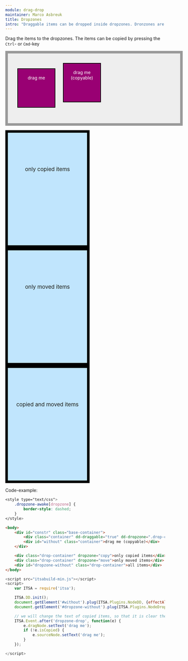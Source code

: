 ```yaml
---
module: drag-drop
maintainer: Marco Asbreuk
title: Dropzones
intro: "Draggable items can be dropped inside dropzones. Dronzones are HtmlElements that have the attribute: <b>dropzone=\"true | move | copy\"</b>. The attribute-value determines what will be accepted when dropped. The draggable items on the other hand, need the attribute: <b>dd-effect-allowed=\"all | move | copy\"</b> which marks the Element so it can be inspected by the dropzone if it is accepted.<br><br>Once a draggable item has a dropzone set, it will return to its original place when it is dropped outside the dropzone."
---
```


<style type="text/css">
    .base-container {
        width: 100%;
        height: 180px;
        background-color: #EEE;
        border: solid 8px #999;
        margin-bottom: 1em;
        padding: 20px;
    }
    .container {
        margin: 10px;
        height: 100px;
        width: 100px;
        background-color: #990073;
        border: 2px solid #000;
        display: inline-block;
        *display: inline;
        *zoom: 1;
        color: #FFF;
        text-align: center;
        font-size: 14px;
        line-height: 1.2em;
        padding: 20px 8px 0;
    }
    .drop-container {
        width: 250px;
        height: 250px;
        border: solid 8px #000;
        background-color: #c0e5fd;
        display: inline-block;
        *display: inline;
        *zoom: 1;
        margin-right: 20px;
        text-align: center;
        font-size: 17px;
        padding-top: 105px;
    }
    .dropzone-awake[dropzone] {
        border-style: dashed;
    }
</style>

Drag the items to the dropzones. The items can be copied by pressing the `Ctrl`- or `Cmd`-key

<div id="constr" class="base-container">
    <div class="container" dd-draggable="true" dd-dropzone=".drop-container" dd-effect-allowed="move">drag me</div>
    <div id="without" class="container">drag me (copyable)</div>
</div>

<div class="drop-container" dropzone="copy">only copied items</div>
<div class="drop-container" dropzone="move">only moved items</div>
<div id="dropzone-without" class="drop-container">copied and moved items</div>


<p class="spaced">Code-example:</p>

```css
<style type="text/css">
    .dropzone-awake[dropzone] {
        border-style: dashed;
    }
</style>
```

```html
<body>
    <div id="constr" class="base-container">
        <div class="container" dd-draggable="true" dd-dropzone=".drop-container" dd-effect-allowed="move">drag me</div>
        <div id="without" class="container">drag me (copyable)</div>
    </div>

    <div class="drop-container" dropzone="copy">only copied items</div>
    <div class="drop-container" dropzone="move">only moved items</div>
    <div id="dropzone-without" class="drop-container">all items</div>
</body>
```

```js
<script src="itsabuild-min.js"></script>
<script>
    var ITSA = require('itsa');

    ITSA.DD.init();
    document.getElement('#without').plug(ITSA.Plugins.NodeDD, {effectAllowed: 'all', dropzone: '.drop-container'});
    document.getElement('#dropzone-without').plug(ITSA.Plugins.NodeDropzone);

    // we will change the text of copied items, so that it is clear they are only movable
    ITSA.Event.after('dropzone-drop', function(e) {
        e.dragNode.setText('drag me');
        if (!e.isCopied) {
            e.sourceNode.setText('drag me');
        }
    });

</script>
```

<script src="../../dist/itsabuild-min.js"></script>
<script>
    var ITSA = require('itsa');

    ITSA.DD.init();
    document.getElement('#without').plug(ITSA.Plugins.NodeDD, {effectAllowed: 'all', dropzone: '.drop-container'});
    document.getElement('#dropzone-without').plug(ITSA.Plugins.NodeDropzone);

    // we will change the text of copied items, so that it is clear they are only movable
    ITSA.Event.after('dropzone-drop', function(e) {
        e.dragNode.setText('drag me');
        if (!e.isCopied) {
            e.sourceNode.setText('drag me');
        }
    });

</script>
